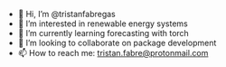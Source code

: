 - 👋 Hi, I’m @tristanfabregas
- 👀 I’m interested in renewable energy systems
- 🌱 I’m currently learning forecasting with torch
- 💞️ I’m looking to collaborate on package development
- 📫 How to reach me: tristan.fabre@protonmail.com

<!---
tristanfabregas/tristanfabregas is a ✨ special ✨ repository because its `README.md` (this file) appears on your GitHub profile.
You can click the Preview link to take a look at your changes.
--->
